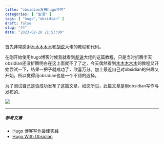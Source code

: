 ```yaml
---
title: "obsidian发布hugo博客"
categories: [ "生活" ]
tags: [ "hugo","obsidian" ]
draft: false
slug: "44"
date: "2023-02-28 21:53:00"
---
```




首先非常感谢[木木木木木](https://immmmm.com/)和[胡说](https://zhangyingwei.github.io/)大佬的教程和代码。

在刚开始使用hugo博客时候我就看到[胡说](https://zhangyingwei.github.io/)大佬的这篇教程，只是当时折腾半天obsidian还没折腾明白在这上面就不了了之，今天偶然看到[木木木木木](https://immmmm.com/)的教程又开始尝试一下，结果一把子就成功了，欣喜万分。加上最近自己对obsidian的兴趣又开始，所以觉得用obsidian也是一个不错的选择。

为了测试自己是否成功发布了这篇文章，如您所见，此篇文章是用obsidian写作与发布的。

![](https://blog.wangyunzi.com/2023/02/5e39318bf2cd2ebb86070851ac0b0dc3.png)



--- 

##### 参考文章

- [Hugo 博客写作最佳实践](https://blog.zhangyingwei.com/posts/2022m4d11h19m42s28/)
-  [Hugo With Obsidian](https://immmmm.com/hugo-with-obsidian/)
